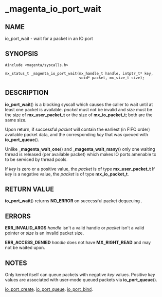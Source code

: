 # _magenta_io_port_wait

## NAME

io_port_wait - wait for a packet in an IO port

## SYNOPSIS

```
#include <magenta/syscalls.h>

mx_status_t _magenta_io_port_wait(mx_handle_t handle, intptr_t* key,
                                  void* packet, mx_size_t size);
```

## DESCRIPTION

**io_port_wait**() is a blocking syscall which causes the caller to
wait until at least one packet is available. *packet* must not be invalid
and *size* must be the size of **mx_user_packet_t** or the size
of **mx_io_packet_t**; both are the same size.

Upon return, if successful *packet* will contain the earliest (in FIFO order)
available packet data, and the corresponding *key* that was queued
with **io_port_queue**().

Unlike **_magenta_wait_one**() and **_magenta_wait_many**() only one waiting
thread is released (per available packet) which makes IO ports amenable to
to be serviced by thread pools.

If *key* is zero or a positive value, the *packet* is of type **mx_user_packet_t**
If *key* is a negative value, the *packet* is of type **mx_io_packet_t**.

## RETURN VALUE

**io_port_wait**() returns **NO_ERROR** on successful packet dequeuing .

## ERRORS

**ERR_INVALID_ARGS**  *handle* isn't a valid handle or *packet* isn't a valid
pointer or *size* is an invalid packet size.

**ERR_ACCESS_DENIED**  *handle* does not have **MX_RIGHT_READ** and may
not be waited upon.

## NOTES

Only kernel itself can queue packets with negative *key* values.
Positive *key* values are associated with user-mode queued packets via
**io_port_queue**().

[io_port_create](io_port_create.md).
[io_port_queue](io_port_queue.md).
[io_port_bind](io_port_bind.md).
